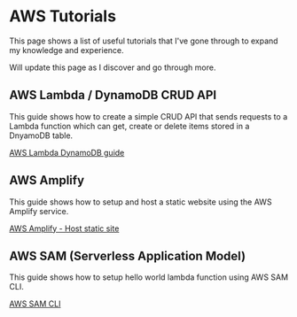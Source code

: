 # AWS Tutorials

This page shows a list of useful tutorials that I've gone through to expand my knowledge and experience.

Will update this page as I discover and go through more.

## AWS Lambda / DynamoDB CRUD API  

This guide shows how to create a simple CRUD API that sends requests to a Lambda function which can get, create or delete items stored in a DnyamoDB table.

[AWS Lambda DynamoDB guide](https://docs.aws.amazon.com/apigateway/latest/developerguide/http-api-dynamo-db.html)

## AWS Amplify

This guide shows how to setup and host a static website using the AWS Amplify service.

[AWS Amplify - Host static site](https://aws.amazon.com/getting-started/hands-on/host-static-website)

## AWS SAM (Serverless Application Model)

This guide shows how to setup hello world lambda function using AWS SAM CLI.

[AWS SAM CLI](https://docs.aws.amazon.com/serverless-application-model/latest/developerguide/serverless-getting-started-hello-world.html)
